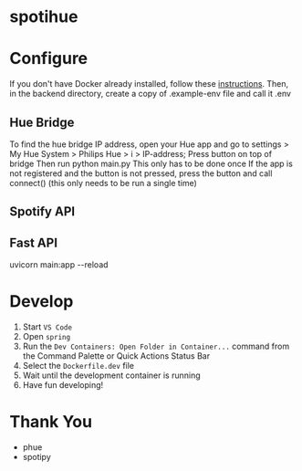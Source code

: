 # spotihue

# Configure

If you don't have Docker already installed, follow these [instructions](https://www.docker.com/products/docker-desktop/). Then, in the backend directory, create a copy of .example-env file and call it .env

## Hue Bridge
To find the hue bridge IP address, open your Hue app and go to settings > My Hue System > Philips Hue > i > IP-address;
Press button on top of bridge 
Then run python main.py
This only has to be done once
If the app is not registered and the button is not pressed, press the button and call connect() (this only needs to be run a single time)

## Spotify API


## Fast API
uvicorn main:app --reload

# Develop

1. Start `VS Code`
2. Open `spring`
3. Run the `Dev Containers: Open Folder in Container...` command from the Command Palette or Quick Actions Status Bar
4. Select the `Dockerfile.dev` file
5. Wait until the development container is running
6. Have fun developing!

# Thank You

-    phue
-    spotipy
